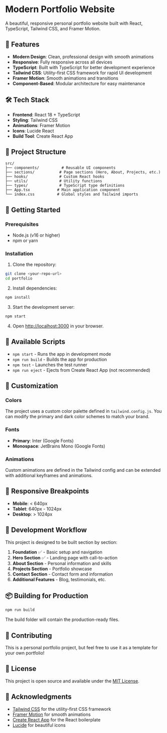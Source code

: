 # Modern Portfolio Website

A beautiful, responsive personal portfolio website built with React, TypeScript, Tailwind CSS, and Framer Motion.

## 🚀 Features

- **Modern Design**: Clean, professional design with smooth animations
- **Responsive**: Fully responsive across all devices
- **TypeScript**: Built with TypeScript for better development experience
- **Tailwind CSS**: Utility-first CSS framework for rapid UI development
- **Framer Motion**: Smooth animations and transitions
- **Component-Based**: Modular architecture for easy maintenance

## 🛠️ Tech Stack

- **Frontend**: React 18 + TypeScript
- **Styling**: Tailwind CSS
- **Animations**: Framer Motion
- **Icons**: Lucide React
- **Build Tool**: Create React App

## 📁 Project Structure

```
src/
├── components/          # Reusable UI components
├── sections/           # Page sections (Hero, About, Projects, etc.)
├── hooks/              # Custom React hooks
├── utils/              # Utility functions
├── types/              # TypeScript type definitions
├── App.tsx            # Main application component
└── index.css          # Global styles and Tailwind imports
```

## 🚀 Getting Started

### Prerequisites

- Node.js (v16 or higher)
- npm or yarn

### Installation

1. Clone the repository:
```bash
git clone <your-repo-url>
cd portfolio
```

2. Install dependencies:
```bash
npm install
```

3. Start the development server:
```bash
npm start
```

4. Open [http://localhost:3000](http://localhost:3000) in your browser.

## 📝 Available Scripts

- `npm start` - Runs the app in development mode
- `npm run build` - Builds the app for production
- `npm test` - Launches the test runner
- `npm run eject` - Ejects from Create React App (not recommended)

## 🎨 Customization

### Colors
The project uses a custom color palette defined in `tailwind.config.js`. You can modify the primary and dark color schemes to match your brand.

### Fonts
- **Primary**: Inter (Google Fonts)
- **Monospace**: JetBrains Mono (Google Fonts)

### Animations
Custom animations are defined in the Tailwind config and can be extended with additional keyframes and animations.

## 📱 Responsive Breakpoints

- **Mobile**: < 640px
- **Tablet**: 640px - 1024px
- **Desktop**: > 1024px

## 🔧 Development Workflow

This project is designed to be built section by section:

1. **Foundation** ✅ - Basic setup and navigation
2. **Hero Section** ✅ - Landing page with call-to-action
3. **About Section** - Personal information and skills
4. **Projects Section** - Portfolio showcase
5. **Contact Section** - Contact form and information
6. **Additional Features** - Blog, testimonials, etc.

## 📦 Building for Production

```bash
npm run build
```

The build folder will contain the production-ready files.

## 🌟 Contributing

This is a personal portfolio project, but feel free to use it as a template for your own portfolio!

## 📄 License

This project is open source and available under the [MIT License](LICENSE).

## 🙏 Acknowledgments

- [Tailwind CSS](https://tailwindcss.com/) for the utility-first CSS framework
- [Framer Motion](https://www.framer.com/motion/) for smooth animations
- [Create React App](https://create-react-app.dev/) for the React boilerplate
- [Lucide](https://lucide.dev/) for beautiful icons
